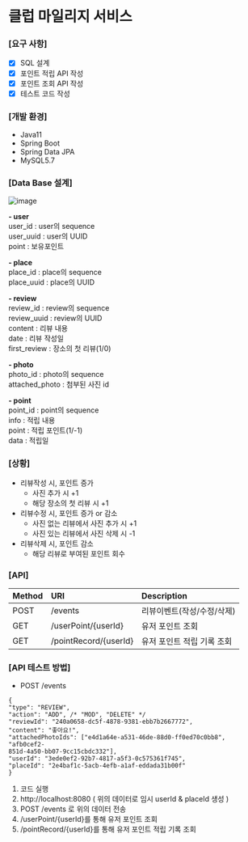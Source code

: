 # 클럽 마일리지 서비스

### [요구 사항]
- [x] SQL  설계
- [x] 포인트 적립 API 작성
- [x] 포인트 조회 API 작성
- [x] 테스트 코드 작성 

### [개발 환경]
- Java11
- Spring Boot
- Spring Data JPA
- MySQL5.7

### [Data Base 설계]
![image](https://user-images.githubusercontent.com/97225760/175811328-31986d80-4ea6-411a-96d5-f8d695b38088.png)

<b> - user </b><br/>
user_id : user의 sequence <br/>
user_uuid : user의 UUID <br/>
point : 보유포인트 <br/>

<b> - place</b><br/>
place_id : place의 sequence <br/>
place_uuid : place의 UUID <br/>

<b> - review</b><br/>
review_id : review의 sequence <br/>
review_uuid : review의 UUID <br/>
content : 리뷰 내용 <br/>
date : 리뷰 작성일 <br/>
first_review : 장소의 첫 리뷰(1/0) <br/>

<b> - photo</b><br/>
photo_id : photo의 sequence <br/>
attached_photo : 첨부된 사진 id <br/>

<b> - point</b><br/>
point_id : point의 sequence <br/>
info : 적립 내용 <br/>
point : 적립 포인트(1/-1) <br/>
data : 적립일 <br/>


### [상황]
- 리뷰작성 시, 포인트 증가
  - 사진 추가 시 +1
  - 해당 장소의 첫 리뷰 시 +1
- 리뷰수정 시, 포인트 증가 or 감소
  - 사진 없는 리뷰에서 사진 추가 시 +1
  - 사진 있는 리뷰에서 사진 삭제 시 -1
- 리뷰삭제 시, 포인트 감소
  - 해당 리뷰로 부여된 포인트 회수


### [API]
|Method|URI|Description| 
|:---|:---|:---| 
|POST|/events|리뷰이벤트(작성/수정/삭제)| 
|GET|/userPoint/{userId}|유저 포인트 조회| 
|GET|/pointRecord/{userId}|유저 포인트 적립 기록 조회| 


### [API 테스트 방법]
- POST /events
```
{
"type": "REVIEW",
"action": "ADD", /* "MOD", "DELETE" */
"reviewId": "240a0658-dc5f-4878-9381-ebb7b2667772",
"content": "좋아요!",
"attachedPhotoIds": ["e4d1a64e-a531-46de-88d0-ff0ed70c0bb8", "afb0cef2-
851d-4a50-bb07-9cc15cbdc332"],
"userId": "3ede0ef2-92b7-4817-a5f3-0c575361f745",
"placeId": "2e4baf1c-5acb-4efb-a1af-eddada31b00f"
}
```
1. 코드 실행
2. http://localhost:8080 ( 위의 데이터로 임시 userId & placeId 생성 )
3. POST /events 로 위의 데이터 전송
4. /userPoint/{userId}를 통해 유저 포인트 조회
5. /pointRecord/{userId}를 통해 유저 포인트 적립 기록 조회
